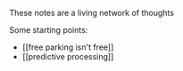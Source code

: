 These notes are a living network of thoughts

Some starting points:
- [[free parking isn't free]]
- [[predictive processing]]